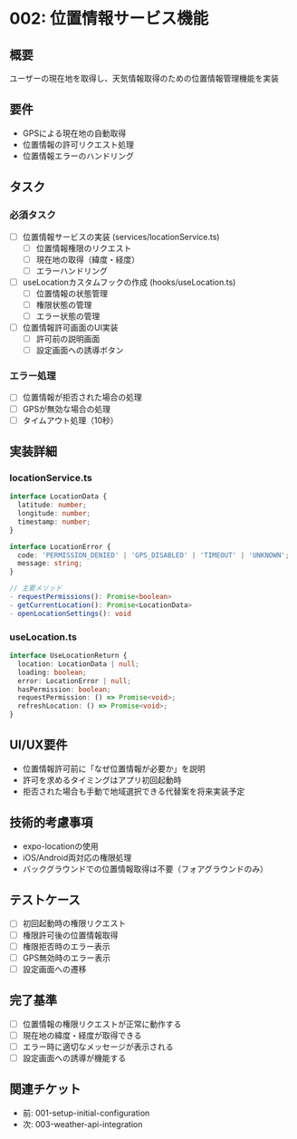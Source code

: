 # 002: 位置情報サービス機能

## 概要
ユーザーの現在地を取得し、天気情報取得のための位置情報管理機能を実装

## 要件
- GPSによる現在地の自動取得
- 位置情報の許可リクエスト処理
- 位置情報エラーのハンドリング

## タスク

### 必須タスク
- [ ] 位置情報サービスの実装 (services/locationService.ts)
  - [ ] 位置情報権限のリクエスト
  - [ ] 現在地の取得（緯度・経度）
  - [ ] エラーハンドリング
- [ ] useLocationカスタムフックの作成 (hooks/useLocation.ts)
  - [ ] 位置情報の状態管理
  - [ ] 権限状態の管理
  - [ ] エラー状態の管理
- [ ] 位置情報許可画面のUI実装
  - [ ] 許可前の説明画面
  - [ ] 設定画面への誘導ボタン

### エラー処理
- [ ] 位置情報が拒否された場合の処理
- [ ] GPSが無効な場合の処理
- [ ] タイムアウト処理（10秒）

## 実装詳細

### locationService.ts
```typescript
interface LocationData {
  latitude: number;
  longitude: number;
  timestamp: number;
}

interface LocationError {
  code: 'PERMISSION_DENIED' | 'GPS_DISABLED' | 'TIMEOUT' | 'UNKNOWN';
  message: string;
}

// 主要メソッド
- requestPermissions(): Promise<boolean>
- getCurrentLocation(): Promise<LocationData>
- openLocationSettings(): void
```

### useLocation.ts
```typescript
interface UseLocationReturn {
  location: LocationData | null;
  loading: boolean;
  error: LocationError | null;
  hasPermission: boolean;
  requestPermission: () => Promise<void>;
  refreshLocation: () => Promise<void>;
}
```

## UI/UX要件
- 位置情報許可前に「なぜ位置情報が必要か」を説明
- 許可を求めるタイミングはアプリ初回起動時
- 拒否された場合も手動で地域選択できる代替案を将来実装予定

## 技術的考慮事項
- expo-locationの使用
- iOS/Android両対応の権限処理
- バックグラウンドでの位置情報取得は不要（フォアグラウンドのみ）

## テストケース
- [ ] 初回起動時の権限リクエスト
- [ ] 権限許可後の位置情報取得
- [ ] 権限拒否時のエラー表示
- [ ] GPS無効時のエラー表示
- [ ] 設定画面への遷移

## 完了基準
- [ ] 位置情報の権限リクエストが正常に動作する
- [ ] 現在地の緯度・経度が取得できる
- [ ] エラー時に適切なメッセージが表示される
- [ ] 設定画面への誘導が機能する

## 関連チケット
- 前: 001-setup-initial-configuration
- 次: 003-weather-api-integration